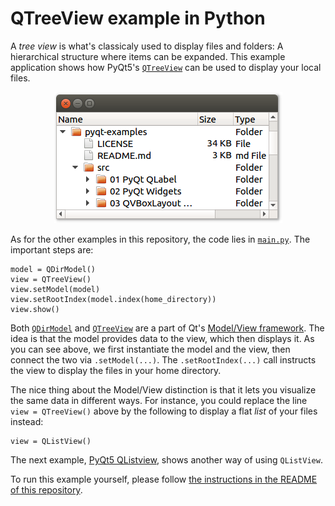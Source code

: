 # QTreeView example in Python

A _tree view_ is what's classicaly used to display files and folders: A hierarchical structure where items can be expanded. This example application shows how PyQt5's [`QTreeView`](https://doc.qt.io/qt-5/qtreeview.html) can be used to display your local files.

<p align="center"><img src="../screenshots/qtreeview-example-in-python.png" alt="QTreeView example in Python"></p>

As for the other examples in this repository, the code lies in [`main.py`](main.py). The important steps are:

    model = QDirModel()
    view = QTreeView()
    view.setModel(model)
    view.setRootIndex(model.index(home_directory))
    view.show()

Both [`QDirModel`](https://doc.qt.io/qt-5/qdirmodel.html) and [`QTreeView`](https://doc.qt.io/qt-5/qtreeview.html) are a part of Qt's [Model/View framework](https://doc.qt.io/qt-5/model-view-programming.html). The idea is that the model provides data to the view, which then displays it. As you can see above, we first instantiate the model and the view, then connect the two via `.setModel(...)`. The `.setRootIndex(...)` call instructs the view to display the files in your home directory.

The nice thing about the Model/View distinction is that it lets you visualize the same data in different ways. For instance, you could replace the line `view = QTreeView()` above by the following to display a flat _list_ of your files instead:

    view = QListView()

The next example, [PyQt5 QListview](../13%20PyQt5%20QListView), shows another way of using `QListView`.

To run this example yourself, please follow [the instructions in the README of this repository](https://github.com/pyqt/examples#running-the-examples).
